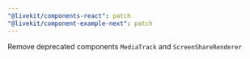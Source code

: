 ```yaml
---
"@livekit/components-react": patch
"@livekit/component-example-next": patch
---
```


Remove deprecated components `MediaTrack` and `ScreenShareRenderer`

